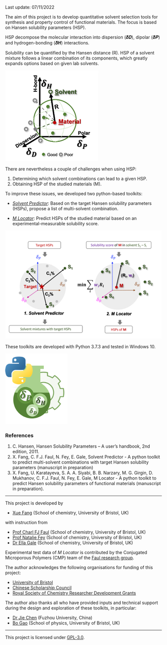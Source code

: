 Last update: 07/11/2022

The aim of this project is to develop quantitative solvent selection tools for synthesis and property control of functional materials. The focus is based on Hansen solubility parameters (HSP).

HSP decompose the molecular interaction into dispersion (𝜹𝑫), dipolar (𝜹𝑷) and hydrogen-bonding (𝜹𝑯) interactions.

Solubility can be quantified by the Hansen distance (R). HSP of a solvent mixture follows a linear combination of its components, which greatly expands options based on given lab solvents.

<p>
 <img src=https://github.com/xueannafang/hsp-toolkits/blob/main/figs/HSP_general.png width=300>
 </p>

There are nevertheless a couple of challenges when using HSP:

1. Determining which solvent combinations can lead to a given HSP.
2. Obtaining HSP of the studied materials (M).

To improve these issues, we developed two python-based toolkits:

* [*Solvent Predictor*](https://github.com/xueannafang/hsp-toolkits/blob/main/HSP_SolventPredictor/solv_pred_readme.md): Based on the target Hansen solubility parameters (HSPs), propose a list of multi-solvent combination.

* [*M Locator*](https://github.com/xueannafang/hsp-toolkits/edit/main/HSP_MLocator/mloc_readme.md): Predict HSPs of the studied material based on an experimental-measurable solubility score.

 <p>
  <img src="https://github.com/xueannafang/hsp-toolkits/blob/main/figs/sch_sp_mloc.png" width=700>
 </p>

These toolkits are developed with Python 3.7.3 and tested in Windows 10.

<p>
 <img src=https://github.com/xueannafang/hsp-toolkits/blob/main/figs/logo_all.png width=200>
 </p>
 
 
 ### References

1. C. Hansen, Hansen Solubility Parameters – A user’s handbook, 2nd edition, 2011.
2. X. Fang, C. F.J. Faul, N. Fey, E. Gale, Solvent Predictor - A python toolkit to predict multi-solvent combinations with target Hansen solubility parameters (manuscript in preparation)
3. X. Fang, U. Karatayeva, S. A. A. Siyabi, B. B. Narzary, M. G. Girgin, D. Mukhanov, C. F.J. Faul, N. Fey, E. Gale, M Locator - A python toolkit to predict Hansen solubility parameters of functional materials (manuscript in preparation).


---

This project is developed by

- [Xue Fang](https://www.linkedin.com/in/xue-fang-811204163/) (School of chemistry, University of Bristol, UK)

with instruction from

- [Prof Charl FJ Faul](https://faulresearchgroup.com/charl-f-j-faul/) (School of chemistry, University of Bristol, UK)
- [Prof Natalie Fey](https://feygroupchem.wordpress.com/) (School of chemistry, University of Bristol, UK)
- [Dr Ella Gale](https://www.bristol.ac.uk/people/person/Ella-Gale-58ab10ba-8b85-4513-944e-6d9020b6ff2c/) (School of chemistry, University of Bristol, UK)

Experimental test data of *M Locator* is contributed by the Conjugated Microporous Polymers (CMP) team of the [Faul research group](https://faulresearchgroup.com/).

The author acknowledges the following organisations for funding of this project:

- [University of Bristol](https://www.bristol.ac.uk/)
- [Chinese Scholarship Council](https://www.chinesescholarshipcouncil.com/)
- [Royal Society of Chemistry Researcher Development Grants](https://www.rsc.org/prizes-funding/funding/find-funding/researcher-development-grant/)

The author also thanks all who have provided inputs and technical support during the design and exploration of these toolkits, in particular:

- [Dr Jie Chen](https://scholar.google.com/citations?user=GPM9kTgAAAAJ&hl=en) (Fuzhou University, China)
- [Bo Gao](https://www.linkedin.com/in/bo-gao-771841199/) (School of physics, University of Bristol, UK)


---

This project is licensed under [GPL-3.0](https://www.gnu.org/licenses/gpl-3.0.html).
